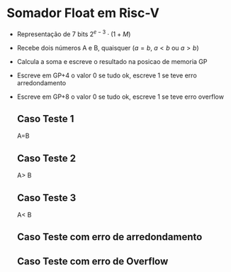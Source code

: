 # Somador Float em Risc-V

* Representação de 7 bits $2^{e-3} \cdot (1 + M)$
* Recebe dois números A e B, quaisquer ($a=b$, $a \lt b$ ou $a>b$)
* Calcula a soma e escreve o resultado na posicao de memoria GP
* Escreve em GP+4 o valor 0 se tudo ok, escreve 1 se teve erro arredondamento
* Escreve em GP+8 o valor 0 se tudo ok, escreve 1 se teve erro overflow

  ## Caso Teste 1

  A=B

  ## Caso Teste 2

  A> B

  ## Caso Teste 3

  A< B

  ## Caso Teste com erro de arredondamento

  ## Caso Teste com erro de Overflow
  
